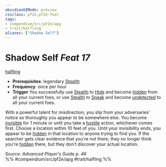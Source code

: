 ```yaml
---
obsidianUIMode: preview
cssclass: pf2e,pf2e-feat
tags:
- compendium/src/pf2e/apg
- trait/halfling
aliases: ["Shadow Self"]
---
```

# Shadow Self  *Feat 17*  
[halfling](../../Rules/traits/halfling.md)  

- **Prerequisites**: legendary [Stealth](../skills.md#Stealth)
- **Frequency**: once per hour
- **Trigger** You successfully use [Stealth](../skills.md#Stealth) to [Hide](../../Rules/actions/hide.md) and become [hidden](../../Rules/conditions.md#Hidden) from all your current foes, or use [Stealth](../skills.md#Stealth) to [Sneak](../../Rules/actions/sneak.md) and become [undetected](../../Rules/conditions.md#Undetected) to all your current foes.

With a powerful talent for misdirection, you slip from your adversaries' notice so thoroughly you appear to be somewhere else. You become [invisible](../../Rules/conditions.md#Invisible) for 1 minute or until you take a [hostile](../../Rules/conditions.md#Hostile) action, whichever comes first. Choose a location within 10 feet of you. Until your invisibility ends, you appear to be [hidden](../../Rules/conditions.md#Hidden) in that location to anyone trying to find you. If the searcher gets clear evidence that you're not there, they no longer think you're [hidden](../../Rules/conditions.md#Hidden) there, but they don't discover your actual location.

*Source: Advanced Player's Guide p. 46*  
%% #compendium/src/pf2e/apg #trait/halfling %%